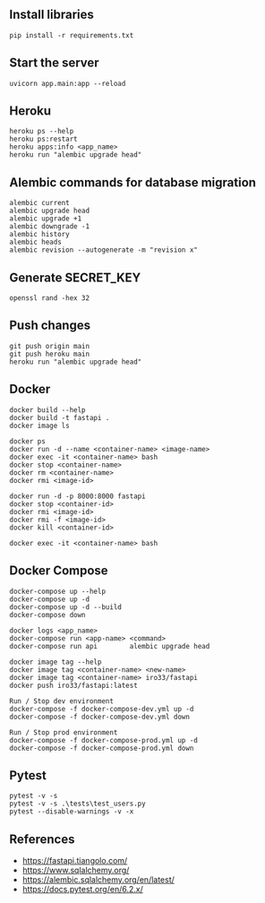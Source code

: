 ## Install libraries

    pip install -r requirements.txt


## Start the server

    uvicorn app.main:app --reload

## Heroku

    heroku ps --help
    heroku ps:restart
    heroku apps:info <app_name>
    heroku run "alembic upgrade head"


## Alembic commands for database migration 

    alembic current 
    alembic upgrade head 
    alembic upgrade +1
    alembic downgrade -1
    alembic history
    alembic heads
    alembic revision --autogenerate -m "revision x"


## Generate SECRET_KEY

    openssl rand -hex 32


## Push changes

    git push origin main
    git push heroku main
    heroku run "alembic upgrade head"

## Docker

    docker build --help
    docker build -t fastapi .
    docker image ls

    docker ps
    docker run -d --name <container-name> <image-name>
    docker exec -it <container-name> bash
    docker stop <container-name>
    docker rm <container-name>
    docker rmi <image-id>

    docker run -d -p 8000:8000 fastapi 
    docker stop <container-id>
    docker rmi <image-id>
    docker rmi -f <image-id>
    docker kill <container-id>

    docker exec -it <container-name> bash

## Docker Compose

    docker-compose up --help
    docker-compose up -d
    docker-compose up -d --build
    docker-compose down
    
    docker logs <app_name>
    docker-compose run <app-name> <command>
    docker-compose run api        alembic upgrade head

    docker image tag --help
    docker image tag <container-name> <new-name>
    docker image tag <container-name> iro33/fastapi
    docker push iro33/fastapi:latest

    Run / Stop dev environment
    docker-compose -f docker-compose-dev.yml up -d
    docker-compose -f docker-compose-dev.yml down
    
    Run / Stop prod environment
    docker-compose -f docker-compose-prod.yml up -d
    docker-compose -f docker-compose-prod.yml down
    

## Pytest

    pytest -v -s
    pytest -v -s .\tests\test_users.py
    pytest --disable-warnings -v -x

## References

 - https://fastapi.tiangolo.com/
 - https://www.sqlalchemy.org/
 - https://alembic.sqlalchemy.org/en/latest/
 - https://docs.pytest.org/en/6.2.x/
